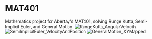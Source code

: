 # MAT401
 Mathematics project for Abertay's MAT401, solving Runge Kutta, Semi-Implicit Euler, and General Motion.
![RungeKutta_AngularVelocity](https://github.com/TaniCorn/MAT401/assets/63819551/cf99a48e-8f5b-4135-8f06-5836e5c79a7d)
![SemiImplicitEuler_VelocityAndPosition](https://github.com/TaniCorn/MAT401/assets/63819551/80454883-1bba-4bbe-837e-0dbf2bd1364b)
![GeneralMotion_XYMapped](https://github.com/TaniCorn/MAT401/assets/63819551/f02f0e11-ed92-4859-bf3b-b73653c6020b)
